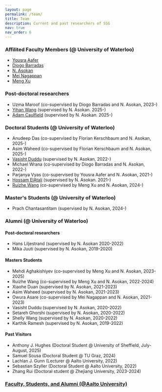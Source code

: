 ```yaml
---
layout: page
permalink: /team/
title: Team
description: Current and past researchers of SSG
nav: true
nav_order: 6
---
```


### Affilited Faculty Members (@ University of Waterloo)

- [Yousra Aafer](https://cs.uwaterloo.ca/~yaafer/)
- [Diogo Barradas](https://cs.uwaterloo.ca/~dbarrada/)
- [N. Asokan](https://asokan.org/asokan/)
- [Mei Nagappan](https://cs.uwaterloo.ca/~m2nagapp/)
- [Meng Xu](https://cs.uwaterloo.ca/~m285xu/)

### Post-doctoral researchers
- Uzma Maroof (co-supervised by Diogo Barradas and N. Asokan, 2023-)
- [Yihan Wang](https://yihan-wang.com/) (supervised by N. Asokan. 2025-)
- [Adam Caulfield](https://adamicaulfield.github.io/) (supervised by N. Asokan. 2025-)

### Doctoral Students (@ University of Waterloo)

- Anudeep Das (co-supervised by Florian Kerschbaum and N. Asokan, 2025-)
- Asim Waheed (co-supervised by Florian Kerschbaum and N. Asokan, 2025-)
- [Vasisht Duddu](https://vasishtduddu.github.io/) (supervised by N. Asokan, 2022-)
- Michael Wrana (co-supervised by Diogo Barradas and N. Asokan, 2022-)
- Parjanya Vyas (co-supervised by Yousra Aafer and N. Asokan, 2021-)
- [Hossam ElAtali](https://elatalhm.github.io/) (supervised by N. Asokan. 2021-)
- [Ruizhe Wang](https://ruizhe-w.github.io/) (co-supervised by Meng Xu and N. Asokan, 2024-)

### Master's Students (@ University of Waterloo)

- Prach Chantasantitam (supervised by N. Asokan, 2024-)

### Alumni (@ University of Waterloo)

#### Post-doctoral researchers
- Hans Liljestrand (supervised by N. Asokan 2020-2022)
- Mika Juuti (supervised by N. Asokan, 2019-2020)

#### Masters Students

- Mehdi Aghakishiyev (co-supervised by Meng Xu and N. Asokan, 2023-2025)
- Ruizhe Wang (co-supervised by Meng Xu and N. Asokan, 2022-2024)
- Xiaohe Duan (supervised by N. Asokan, 2021-2023)
- Asim Waheed (supervised by N. Asokan, 2021-2023)
- Owura Asare (co-supervised by Mei Nagappan and N. Asokan, 2021-2023)
- Vasisht Duddu (supervised by N. Asokan, 2020-2022)
- Setareh Ghorshi (supervised by N. Asokan, 2020-2022)
- Shelly Wang (supervised by N. Asokan, 2020-2022)
- Karthik Ramesh (supervised by N. Asokan, 2019-2022)

#### Past Visitors

- Anthony J. Hughes (Doctoral Student @ University of Sheffield, July-August, 2025)
- Samuel Sousa (Doctoral Student @ TU Graz, 2024)
- Lachlan J. Gunn (Lecturer @ Aalto University, 2022)
- Sebastian Szyller (Doctoral Student @ Aalto University, 2022)
- Zhang Rui (Doctoral student @ Zhejiang University, 2023-2024)

### [Faculty, Students, and Alumni (@Aalto University)](https://ssg.aalto.fi/people/)


